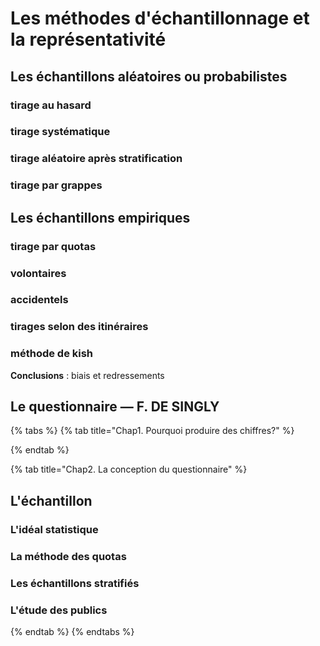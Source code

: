 # Les méthodes d'échantillonnage et la représentativité

## Les échantillons aléatoires ou probabilistes

### tirage au hasard

### tirage systématique

### tirage aléatoire après stratification

### tirage par grappes

## **Les échantillons empiriques**

### tirage par quotas

### volontaires

### accidentels

### tirages selon des itinéraires

### méthode de kish

**Conclusions** : biais et redressements

## Le questionnaire — F. DE SINGLY

{% tabs %}
{% tab title="Chap1. Pourquoi produire des chiffres?" %}

{% endtab %}

{% tab title="Chap2. La conception du questionnaire" %}
## L'échantillon

### L'idéal statistique

### La méthode des quotas

### Les échantillons stratifiés

### L'étude des publics
{% endtab %}
{% endtabs %}

